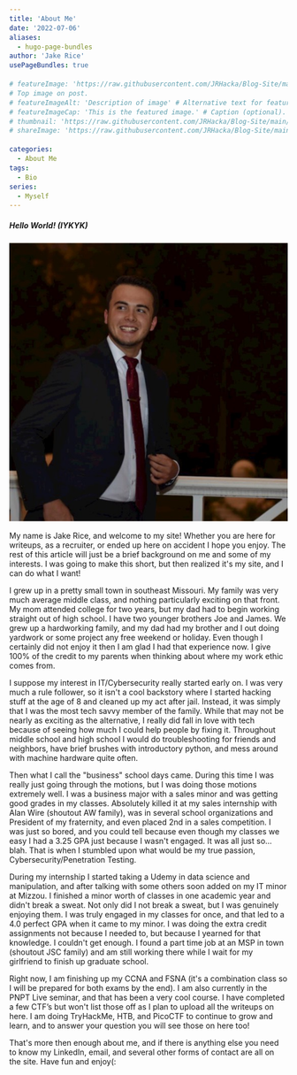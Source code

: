 ```yaml
---
title: 'About Me'
date: '2022-07-06'
aliases:
  - hugo-page-bundles
author: 'Jake Rice'
usePageBundles: true

# featureImage: 'https://raw.githubusercontent.com/JRHacka/Blog-Site/main/jrhacka/static/images/BioPic.png'
# Top image on post.
# featureImageAlt: 'Description of image' # Alternative text for featured image.
# featureImageCap: 'This is the featured image.' # Caption (optional).
# thumbnail: 'https://raw.githubusercontent.com/JRHacka/Blog-Site/main/jrhacka/static/logos/logo.png' # Image in lists of posts.
# shareImage: 'https://raw.githubusercontent.com/JRHacka/Blog-Site/main/jrhacka/static/logos/logo.png' # For SEO and social media snippets.

categories:
  - About Me
tags:
  - Bio
series:
  - Myself
---
```

##### Hello World! (IYKYK) 

![::round](https://raw.githubusercontent.com/JRHacka/Blog-Site/main/jrhacka/static/images/BioPic.png)

My name is Jake Rice, and welcome to my site! Whether you are here for writeups, as a recruiter, or ended up here on accident I hope you enjoy. The rest of this article will just be a brief background on me and some of my interests. I was going to make this short, but then realized it's my site, and I can do what I want! 



I grew up in a pretty small town in southeast Missouri. My family was very much average middle class, and nothing particularly exciting on that front. My mom attended college for two years, but my dad had to begin working straight out of high school. I have two younger brothers Joe and James. We grew up a hardworking family, and my dad had my brother and I out doing yardwork or some project any free weekend or holiday. Even though I certainly did not enjoy it then I am glad I had that experience now. I give 100% of the credit to my parents when thinking about where my work ethic comes from.  

 

I suppose my interest in IT/Cybersecurity really started early on. I was very much a rule follower, so it isn't a cool backstory where I started hacking stuff at the age of 8 and cleaned up my act after jail. Instead, it was simply that I was the most tech savvy member of the family. While that may not be nearly as exciting as the alternative, I really did fall in love with tech because of seeing how much I could help people by fixing it. Throughout middle school and high school I would do troubleshooting for friends and neighbors, have brief brushes with introductory python, and mess around with machine hardware quite often. 

 

Then what I call the "business" school days came. During this time I was really just going through the motions, but I was doing those motions extremely well. I was a business major with a sales minor and was getting good grades in my classes. Absolutely killed it at my sales internship with Alan Wire (shoutout AW family), was in several school organizations and President of my fraternity, and even placed 2nd in a sales competition. I was just so bored, and you could tell because even though my classes we easy I had a 3.25 GPA just because I wasn't engaged. It was all just so... blah. That is when I stumbled upon what would be my true passion, Cybersecurity/Penetration Testing. 

 

During my internship I started taking a Udemy in data science and manipulation, and after talking with some others soon added on my IT minor at Mizzou. I finished a minor worth of classes in one academic year and didn't break a sweat. Not only did I not break a sweat, but I was genuinely enjoying them. I was truly engaged in my classes for once, and that led to a 4.0 perfect GPA when it came to my minor. I was doing the extra credit assignments not because I needed to, but because I yearned for that knowledge. I couldn't get enough. I found a part time job at an MSP in town (shoutout JSC family) and am still working there while I wait for my girlfriend to finish up graduate school. 

 

Right now, I am finishing up my CCNA and FSNA (it's a combination class so I will be prepared for both exams by the end). I am also currently in the PNPT Live seminar, and that has been a very cool course.  I have completed a few CTF’s but won't list those off as I plan to upload all the writeups on here. I am doing TryHackMe, HTB, and PicoCTF to continue to grow and learn, and to answer your question you will see those on here too! 

 

That's more then enough about me, and if there is anything else you need to know my LinkedIn, email, and several other forms of contact are all on the site. Have fun and enjoy(: 